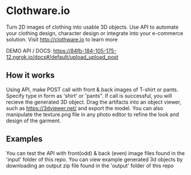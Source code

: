# Clothware.io
Turn 2D images of clothing into usable 3D objects. Use API to automate your clothing design, character design or integrate into your e-commerce solution. Visit http://clothware.io to learn more

DEMO API / DOCS: https://84fb-184-105-175-12.ngrok.io/docs#/default/upload_upload_post

## How it works 

Using API, make POST call with front & back images of T-shirt or pants. Specify type in form as 'shirt' or 'pants". 
If call is successful, you will recieve the generated 3D object. 
Drag the artifacts into an object viewer, such as https://3dviewer.net/ and export the model. 
You can also manipulate the texture.png file in any photo editor to refine the look and design of the garment.

## Examples

You can test the API with front(odd) & back (even) image files found in the 'input' folder of this repo. You can view example generated 3d objects by downloading an output zip file found in the 'output' folder of this repo
